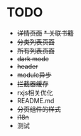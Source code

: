 # TODO

* ~~详情页面~~
  ~~* 关联书籍~~
* ~~分类列表页面~~
* ~~所有列表页面~~
* ~~dark mode~~
* ~~header~~
* ~~module异步~~
* ~~拦截器缓存~~
* rxjs相关优化
* README.md
* ~~分页组件的样式~~
* ~~i18n~~
* 测试

